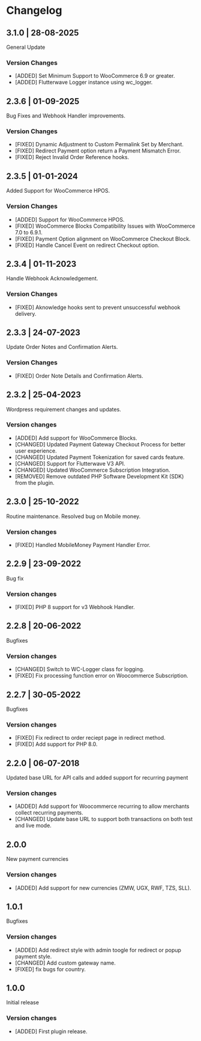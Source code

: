# Changelog

## 3.1.0 | 28-08-2025
General Update
### Version Changes
- [ADDED] Set Minimum Support to WooCommerce 6.9 or greater.
- [ADDED] Flutterwave Logger instance using wc_logger.
## 2.3.6 | 01-09-2025
Bug Fixes and Webhook Handler improvements.
### Version Changes
- [FIXED] Dynamic Adjustment to Custom Permalink Set by Merchant.
- [FIXED] Redirect Payment option return a Payment Mismatch Error.
- [FIXED] Reject Invalid Order Reference hooks.
## 2.3.5 | 01-01-2024
Added Support for WooCommerce HPOS.
### Version Changes
- [ADDED] Support for WooCommerce HPOS.
- [FIXED] WooCommerce Blocks Compatibility Issues with WooCommerce 7.0 to 6.9.1.
- [FIXED] Payment Option alignment on WooCommerce Checkout Block.
- [FIXED] Handle Cancel Event on redirect Checkout option.
## 2.3.4 | 01-11-2023
Handle Webhook Acknowledgement.
### Version Changes
- [FIXED] Aknowledge hooks sent to prevent unsuccessful webhook delivery.

## 2.3.3 | 24-07-2023
Update Order Notes and Confirmation Alerts.
### Version Changes
- [FIXED] Order Note Details and Confirmation Alerts.

## 2.3.2 | 25-04-2023
Wordpress requirement changes and updates.
### Version changes
- [ADDED] Add support for WooCommerce Blocks.
- [CHANGED] Updated Payment Gateway Checkout Process for better user experience.
- [CHANGED] Updated Payment Tokenization for saved cards feature.
- [CHANGED] Support for Flutterwave V3 API.
- [CHANGED] Updated WooCommerce Subscription Integration.
- [REMOVED] Remove outdated PHP Software Development Kit (SDK) from the plugin.


## 2.3.0 | 25-10-2022
Routine maintenance. Resolved bug on Mobile money.
### Version changes
- [FIXED] Handled MobileMoney Payment Handler Error.


## 2.2.9 | 23-09-2022
Bug fix
### Version changes
- [FIXED] PHP 8 support for v3 Webhook Handler.


## 2.2.8 | 20-06-2022
Bugfixes
### Version changes
- [CHANGED] Switch to WC-Logger class for logging.
- [FIXED] Fix processing function error on Woocommerce Subscription.


## 2.2.7 | 30-05-2022
Bugfixes
### Version changes
- [FIXED] Fix redirect to order reciept page in redirect method.
- [FIXED] Add support for PHP 8.0.



## 2.2.0 | 06-07-2018
Updated base URL for API calls and added support for recurring payment
### Version changes
- [ADDED] Add support for Woocommerce recurring to allow merchants collect recurring payments.
- [CHANGED] Update base URL to support both transactions on both test and live mode.



## 2.0.0
New payment currencies
### Version changes
- [ADDED] Add support for new currencies (ZMW, UGX, RWF, TZS, SLL).



## 1.0.1
Bugfixes
### Version changes
- [ADDED] Add redirect style with admin toogle for redirect or popup payment style.
- [CHANGED] Add custom gateway name.
- [FIXED] fix bugs for country.


## 1.0.0
Initial release
### Version changes
- [ADDED] First plugin release.
